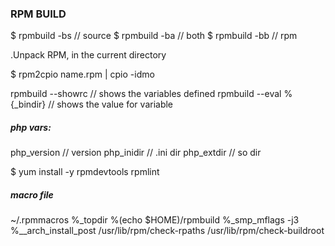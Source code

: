 ### RPM BUILD

$ rpmbuild -bs // source
$ rpmbuild -ba // both
$ rpmbuild -bb // rpm

.Unpack RPM, in the current directory

$ rpm2cpio name.rpm | cpio -idmo

rpmbuild --showrc // shows the variables defined
rpmbuild --eval %{_bindir} // shows the value for variable

##### php vars:
php_version // version
php_inidir // .ini dir
php_extdir // so dir


$ yum install -y rpmdevtools rpmlint

##### macro file
~/.rpmmacros
%_topdir      %(echo $HOME)/rpmbuild
%_smp_mflags  -j3
%__arch_install_post   /usr/lib/rpm/check-rpaths   /usr/lib/rpm/check-buildroot
